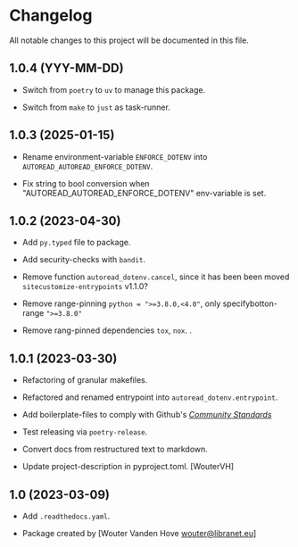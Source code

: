 # Changelog

All notable changes to this project will be documented in this file.


## 1.0.4 (YYY-MM-DD)

- Switch from ``poetry`` to ``uv`` to manage this package.

- Switch from ``make`` to ``just`` as task-runner.


## 1.0.3 (2025-01-15)

- Rename environment-variable ``ENFORCE_DOTENV`` into ``AUTOREAD_AUTOREAD_ENFORCE_DOTENV``.

- Fix string to bool conversion when "AUTOREAD_AUTOREAD_ENFORCE_DOTENV" env-variable is set.


## 1.0.2 (2023-04-30)

- Add ``py.typed`` file to package.

- Add security-checks with ``bandit``.

- Remove function ``autoread_dotenv.cancel``, since it has been been moved ``sitecustomize-entrypoints`` v1.1.0?

- Remove range-pinning ``python = ">=3.8.0,<4.0"``, only specifybotton-range ``">=3.8.0"``

- Remove rang-pinned dependencies ``tox``, ``nox``.          .


## 1.0.1 (2023-03-30)

- Refactoring of granular makefiles.

- Refactored and renamed entrypoint into ``autoread_dotenv.entrypoint``.

- Add boilerplate-files to comply with Github's [_Community Standards_](https://github.com/libranet/autoread-dotenv/community)

- Test releasing via ``poetry-release``.

- Convert docs from restructured text to markdown.

- Update project-description in pyproject.toml. [WouterVH]


## 1.0 (2023-03-09)

- Add ``.readthedocs.yaml``.

- Package created by [Wouter Vanden Hove <wouter@libranet.eu>]

